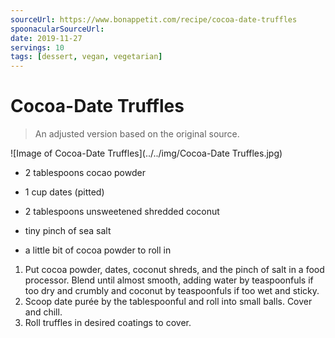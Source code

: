 ```yaml
---
sourceUrl: https://www.bonappetit.com/recipe/cocoa-date-truffles
spoonacularSourceUrl:
date: 2019-11-27
servings: 10
tags: [dessert, vegan, vegetarian]
---
```

# Cocoa-Date Truffles

> An adjusted version based on the original source.

![Image of Cocoa-Date Truffles](../../img/Cocoa-Date Truffles.jpg)

- 2 tablespoons cocao powder
- 1 cup dates (pitted)
- 2 tablespoons unsweetened shredded coconut
- tiny pinch of sea salt

- a little bit of cocoa powder to roll in


1. Put cocoa powder, dates, coconut shreds, and the pinch of salt in a food processor. Blend until almost smooth, adding water by teaspoonfuls if too dry and crumbly and coconut by teaspoonfuls if too wet and sticky.
2. Scoop date purée by the tablespoonful and roll into small balls. Cover and chill.
3. Roll truffles in desired coatings to cover.
